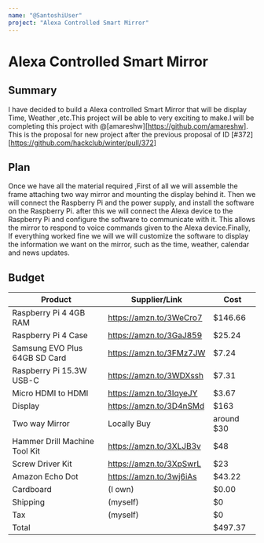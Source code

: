 ```yaml
---
name: "@SantoshiUser"
project: "Alexa Controlled Smart Mirror"
---
```


# Alexa Controlled Smart Mirror

## Summary


I have decided to build a Alexa controlled Smart Mirror that will be display Time, Weather ,etc.This project
will be able to very exciting to make.I will be completing this project with @[amareshw][https://github.com/amareshw]. 
This is the proposal for new project after the previous proposal of ID [#372][https://github.com/hackclub/winter/pull/372]

## Plan

Once we have all the material required ,First of all we will assemble the frame attaching two way mirror
and mounting the display behind it.
Then we will connect the Raspberry Pi and the power supply, and install the software on the Raspberry Pi.
after this we will connect the Alexa device to the Raspberry Pi and configure the software to communicate with it. 
This allows the mirror to respond to voice commands given to the Alexa device.Finally, If everything
worked fine we will we will customize the software to display the information we want on the mirror, 
such as the time, weather, calendar and news updates.





## Budget

| Product                            | Supplier/Link                         | Cost       |
| ---------------------------------- | ------------------------------------- | ---------- |
| Raspberry Pi 4 4GB RAM             | https://amzn.to/3WeCro7               | $146.66    |
| Raspberry Pi 4 Case                | https://amzn.to/3GaJ859               | $25.24     |
| Samsung EVO Plus 64GB SD Card      | https://amzn.to/3FMz7JW               | $7.24      |
| Raspberry Pi 15.3W USB-C           | https://amzn.to/3WDXssh               | $7.31      |
| Micro HDMI to HDMI			           | https://amzn.to/3IqyeJY	             | $3.67      |
| Display                            | https://amzn.to/3D4nSMd               |  $163      |
| Two way Mirror                     | Locally Buy                           | around $30 |
| Hammer Drill Machine Tool Kit      | https://amzn.to/3XLJB3v               | $48        |
|Screw Driver Kit                    | https://amzn.to/3XpSwrL               | $23        | 
| Amazon Echo Dot                    | https://amzn.to/3wj6iAs               | $43.22     |
| Cardboard                          | (I own)                               | $0.00      | 
| Shipping								           |  (myself)                                     | $0      |
| Tax                                |     (myself)                                  | $0      |
| Total                              |                                       | $497.37     |
